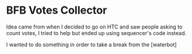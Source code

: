 # BFB Votes Collector
Idea came from when I decided to go on HTC and saw people asking to count votes, I tried to help but ended up using sequencer's code instead.

I wanted to do something in order to take a break from the [waterbot]